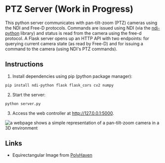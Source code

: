 # PTZ Server (Work in Progress)

This python server communicates with pan-tilt-zoom (PTZ) cameras using the NDI and Free-D protocols. Commands are issued using NDI (via the [ndi-python](https://github.com/buresu/ndi-python) library) and status is read from the camera using the free-d protocol. A Flask server opens up an HTTP API with two endpoints: for querying current camera state (as read by Free-D) and for issuing a command to the camera (using NDI's PTZ commands).

## Instructions

1. Install dependencies using pip (python package manager):

```sh
pip install ndi-python flask flask_cors cv2 numpy
```

2. Start the server:

```sh
python server.py
```

3. Access the web controller at http://127.0.0.1:5000.

![a webpage shows a simple representation of a pan-tilt-zoom camera in a 3D environment](./docs/web-control.png)

## Links

- Equirectangular Image from [PolyHaven](https://polyhaven.com/a/vestibule)
